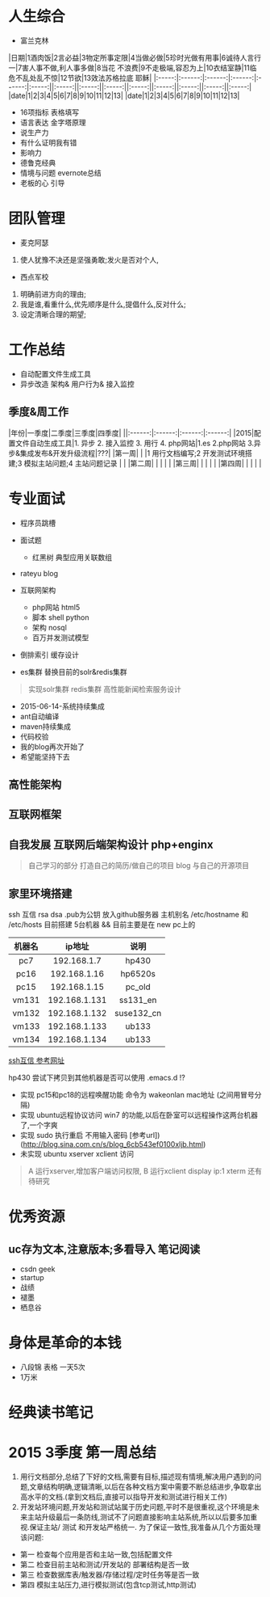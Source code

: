 # 人生综合

- 富兰克林

|日期|1酒肉饭|2言必益|3物定所事定限|4当做必做|5珍时光做有用事|6诚待人言行一|7害人事不做,利人事多做|8当花 不浪费|9不走极端,容忍为上|10衣结室静|11临危不乱处乱不惊|12节欲|13效法苏格拉底 耶稣|
|:-----:|:------:|:------:|:------:|:------:|:-----:||:-----:||:-----:||:-----:||:-----:||:-----:||:-----:||:-----:||:-----:|
|date|1|2|3|4|5|6|7|8|9|10|11|12|13|
|date|1|2|3|4|5|6|7|8|9|10|11|12|13|


- 16项指标 表格填写
- 语言表达 金字塔原理
- 说生产力
- 有什么证明我有错
- 影响力
- 德鲁克经典
- 情境与问题 evernote总结
- 老板的心 引导


# 团队管理

- 麦克阿瑟
1. 使人犹豫不决还是坚强勇敢;发火是否对个人,

- 西点军校

1. 明确前进方向的理由;
2. 我是谁,看重什么,优先顺序是什么,提倡什么,反对什么;
3. 设定清晰合理的期望;


# 工作总结

- 自动配置文件生成工具
- 异步改造 架构& 用户行为& 接入监控


## 季度&周工作

|年份|一季度|二季度|三季度|四季度|
||:------:|:------:|:------:|:------:|
|2015|配置文件自动生成工具|1. 异步 2. 接入监控 3. 用行 4. php网站|1.es 2.php网站 3.异步&集成发布&开发升级流程|???|
|第一周| | |1 用行文档编写;2 开发测试环境搭建;3 模拟主站问题;4 主站问题记录 | |
|第二周| | | | |
|第三周| | | | |
|第四周| | | | |




# 专业面试
- 程序员跳槽
- 面试题
    + 红黑树 典型应用关联数组
- rateyu blog
- 互联网架构
    + php网站 html5
    + 脚本 shell python
    + 架构 nosql
    + 百万并发测试模型
- 倒排索引 缓存设计

- es集群 替换目前的solr&redis集群

> 实现solr集群 redis集群
> 高性能新闻检索服务设计

- 2015-06-14-系统持续集成
- ant自动编译
- maven持续集成
- 代码校验
- 我的blog再次开始了
- 希望能坚持下去

## 高性能架构
## 互联网框架


## 自我发展 互联网后端架构设计 php+enginx

> 自己学习的部分
> 打造自己的简历/做自己的项目
> blog 与自己的开源项目

## 家里环境搭建
ssh 互信 rsa dsa  .pub为公钥 放入github服务器
主机别名 /etc/hostname 和 /etc/hosts
目前搭建 5台机器 && 目前主要是在 new pc上的


|机器名|ip地址|说明|
|:---:|:---:|:---:|
|pc7|192.168.1.7|hp430|
|pc16|192.168.1.16|hp6520s|
|pc15|192.168.1.15|pc_old|
|vm131|192.168.1.131|ss131_en|
|vm132|192.168.1.132|suse132_cn|
|vm133|192.168.1.133|ub133|
|vm134|192.168.1.134|ub133|

[ssh互信 参考网址](http://www.wangshangyou.com/linux/77.html)

hp430  尝试下拷贝到其他机器是否可以使用 .emacs.d !?

- 实现 pc15和pc18的远程唤醒功能 命令为 wakeonlan mac地址 (之间用冒号分隔)
- 实现 ubuntu远程协议访问 win7 的功能,以后在卧室可以远程操作这两台机器了,一个字爽
- 实现 sudo 执行重启 不用输入密码 [参考url])(http://blog.sina.com.cn/s/blog_6cb543ef0100xljb.html)
- 未实现 ubuntu xserver xclient 访问

> A 运行xserver,增加客户端访问权限, B 运行xclient  display  ip:1
> xterm 还有待研究


# 优秀资源

## uc存为文本,注意版本;多看导入 笔记阅读

- csdn geek
- startup
- 战绩
- 褪墨
- 栖息谷

# 身体是革命的本钱

- 八段锦 表格 一天5次
- 1万米

# 经典读书笔记


# 2015 3季度 第一周总结

1. 用行文档部分,总结了下好的文档,需要有目标,描述现有情境,解决用户遇到的问题,文章结构明确,逻辑清晰,以后在各种文档方案中需要不断总结进步,争取拿出高水平的文档.(拿到文档后,直接可以指导开发和测试进行相关工作)
2. 开发站环境问题,开发站和测试站属于历史问题,平时不是很重视,这个环境是未来主站升级最后一条防线,测试不了问题直接影响主站系统,所以以后要多加重视.保证主站/ 测试 和开发站严格统一. 为了保证一致性,我准备从几个方面处理该问题:

+ 第一 检查每个应用是否和主站一致,包括配置文件
+ 第二 检查目前主站和测试/开发站的 部署结构是否一致
+ 第三 检查数据库表/触发器/存储过程/定时任务等是否一致
+ 第四 模拟主站压力,进行模拟测试(包含tcp测试,http测试)
